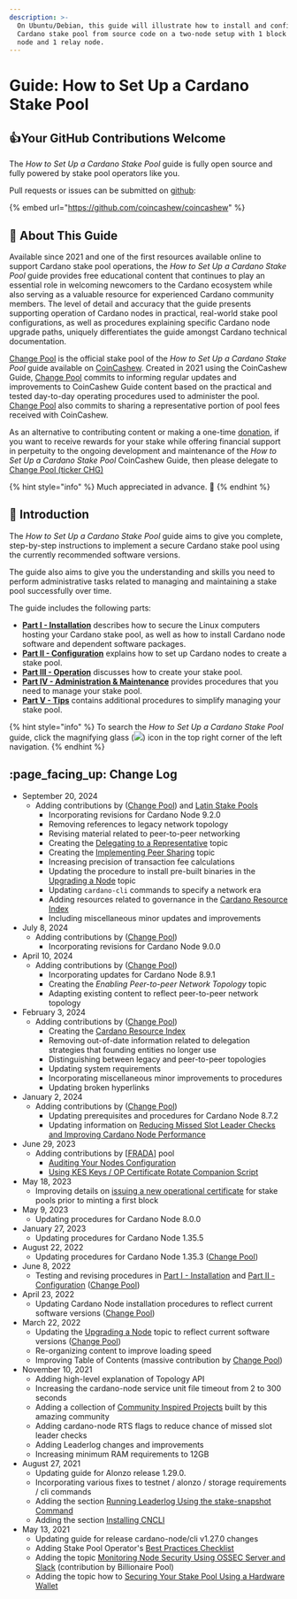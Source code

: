 ```yaml
---
description: >-
  On Ubuntu/Debian, this guide will illustrate how to install and configure a
  Cardano stake pool from source code on a two-node setup with 1 block producer
  node and 1 relay node.
---
```


# Guide: How to Set Up a Cardano Stake Pool

## :thumbsup:Your GitHub Contributions Welcome

The _How to Set Up a Cardano Stake Pool_ guide is fully open source and fully powered by stake pool operators like you.

Pull requests or issues can be submitted on [github](https://github.com/coincashew/coincashew):

{% embed url="https://github.com/coincashew/coincashew" %}

## :wrench: About This Guide

Available since 2021 and one of the first resources available online to support Cardano stake pool operations, the _How to Set Up a Cardano Stake Pool_ guide provides free educational content that continues to play an essential role in welcoming newcomers to the Cardano ecosystem while also serving as a valuable resource for experienced Cardano community members. The level of detail and accuracy that the guide presents supporting operation of Cardano nodes in practical, real-world stake pool configurations, as well as procedures explaining specific Cardano node upgrade paths, uniquely differentiates the guide amongst Cardano technical documentation.

[Change Pool](https://change.paradoxicalsphere.com) is the official stake pool of the _How to Set Up a Cardano Stake Pool_ guide available on [CoinCashew](https://www.coincashew.com/). Created in 2021 using the CoinCashew Guide, [Change Pool](https://change.paradoxicalsphere.com) commits to informing regular updates and improvements to CoinCashew Guide content based on the practical and tested day-to-day operating procedures used to administer the pool. [Change Pool](https://change.paradoxicalsphere.com) also commits to sharing a representative portion of pool fees received with CoinCashew.

As an alternative to contributing content or making a one-time [donation](https://cointr.ee/coincashew), if you want to receive rewards for your stake while offering financial support in perpetuity to the ongoing development and maintenance of the _How to Set Up a Cardano Stake Pool_ CoinCashew Guide, then please delegate to [Change Pool (ticker CHG)](https://change.paradoxicalsphere.com)

{% hint style="info" %}
Much appreciated in advance. :pray:
{% endhint %}

## :tada: Introduction

The _How to Set Up a Cardano Stake Pool_ guide aims to give you complete, step-by-step instructions to implement a secure Cardano stake pool using the currently recommended software versions.

The guide also aims to give you the understanding and skills you need to perform administrative tasks related to managing and maintaining a stake pool successfully over time.

The guide includes the following parts:

* [**Part I - Installation**](part-i-installation/) describes how to secure the Linux computers hosting your Cardano stake pool, as well as how to install Cardano node software and dependent software packages.
* [**Part II - Configuration**](part-ii-configuration/) explains how to set up Cardano nodes to create a stake pool.
* [**Part III - Operation**](part-iii-operation/) discusses how to create your stake pool.
* [**Part IV - Administration & Maintenance**](part-iv-administration/) provides procedures that you need to manage your stake pool.
* [**Part V - Tips**](part-v-tips/) contains additional procedures to simplify managing your stake pool.

{% hint style="info" %}
To search the _How to Set Up a Cardano Stake Pool_ guide, click the magnifying glass (![](../../../.gitbook/assets/search-icon.png)) icon in the top right corner of the left navigation.
{% endhint %}

## :page\_facing\_up: Change Log

* September 20, 2024
  * Adding contributions by ([Change Pool](https://change.paradoxicalsphere.com)) and [Latin Stake Pools](https://latinstakepools.com/)
    * Incorporating revisions for Cardano Node 9.2.0
	* Removing references to legacy network topology
	* Revising material related to peer-to-peer networking
	* Creating the [Delegating to a Representative](part-iv-administration/delegating-to-a-representative.md) topic
	* Creating the [Implementing Peer Sharing](part-v-tips/implementing-peer-sharing.md) topic
	* Increasing precision of transaction fee calculations
	* Updating the procedure to install pre-built binaries in the [Upgrading a Node](part-iv-administration/upgrading-a-node.md) topic
	* Updating `cardano-cli` commands to specify a network era
	* Adding resources related to governance in the [Cardano Resource Index](appendix-b-resource-index.md)
	* Including miscellaneous minor updates and improvements
* July 8, 2024
  * Adding contributions by ([Change Pool](https://change.paradoxicalsphere.com))
    * Incorporating revisions for Cardano Node 9.0.0
* April 10, 2024
  * Adding contributions by ([Change Pool](https://change.paradoxicalsphere.com))
    * Incorporating updates for Cardano Node 8.9.1
    * Creating the *Enabling Peer-to-peer Network Topology* topic
    * Adapting existing content to reflect peer-to-peer network topology
* February 3, 2024
  * Adding contributions by ([Change Pool](https://change.paradoxicalsphere.com))
    * Creating the [Cardano Resource Index](appendix-b-resource-index.md)
    * Removing out-of-date information related to delegation strategies that founding entities no longer use
    * Distinguishing between legacy and peer-to-peer topologies
    * Updating system requirements
    * Incorporating miscellaneous minor improvements to procedures
    * Updating broken hyperlinks
* January 2, 2024
  * Adding contributions by ([Change Pool](https://change.paradoxicalsphere.com))
    * Updating prerequisites and procedures for Cardano Node 8.7.2
    * Updating information on [Reducing Missed Slot Leader Checks and Improving Cardano Node Performance](part-v-tips/reducing-missed-slot-leader-checks.md)
* June 29, 2023
  * Adding contributions by \[[FRADA](https://cardano-france-stakepool.org/)] pool
    * [Auditing Your Nodes Configuration](part-iv-administration/audit-node-configuration.md)
    * [Using KES Keys / OP Certificate Rotate Companion Script](part-iv-administration/kes-rotate-companion-script.md)
* May 18, 2023
  * Improving details on [issuing a new operational certificate](part-iv-administration/issuing-new-opcert.md) for stake pools prior to minting a first block
* May 9, 2023
  * Updating procedures for Cardano Node 8.0.0
* January 27, 2023
  * Updating procedures for Cardano Node 1.35.5
* August 22, 2022
  * Updating procedures for Cardano Node 1.35.3 ([Change Pool](https://change.paradoxicalsphere.com))
* June 8, 2022
  * Testing and revising procedures in [Part I - Installation](part-i-installation/) and [Part II - Configuration](part-ii-configuration/) ([Change Pool](https://change.paradoxicalsphere.com))
* April 23, 2022
  * Updating Cardano Node installation procedures to reflect current software versions ([Change Pool](https://change.paradoxicalsphere.com))
* March 22, 2022
  * Updating the [Upgrading a Node](part-iv-administration/upgrading-a-node.md) topic to reflect current software versions ([Change Pool](https://change.paradoxicalsphere.com))
  * Re-organizing content to improve loading speed
  * Improving Table of Contents (massive contribution by [Change Pool](https://change.paradoxicalsphere.com))
* November 10, 2021
  * Adding high-level explanation of Topology API
  * Increasing the cardano-node service unit file timeout from 2 to 300 seconds
  * Adding a collection of [Community Inspired Projects](see-also.md#projects) built by this amazing community
  * Adding cardano-node RTS flags to reduce chance of missed slot leader checks
  * Adding Leaderlog changes and improvements
  * Increasing minimum RAM requirements to 12GB
* August 27, 2021
  * Updating guide for Alonzo release 1.29.0.
  * Incorporating various fixes to testnet / alonzo / storage requirements / cli commands
  * Adding the section [Running Leaderlog Using the stake-snapshot Command](part-iii-operation/configuring-slot-leader-calculation.md#stakesnapshot)
  * Adding the section [Installing CNCLI](part-iii-operation/configuring-slot-leader-calculation.md#cncli)
* May 13, 2021
  * Updating guide for release cardano-node/cli v1.27.0 changes
  * Adding Stake Pool Operator's [Best Practices Checklist](appendix-a-best-practices-checklist.md)
  * Adding the topic [Monitoring Node Security Using OSSEC Server and Slack](part-v-tips/monitoring-node-security-using-ossec-server-and-slack.md) (contribution by Billionaire Pool)
  * Adding the topic how to [Securing Your Stake Pool Using a Hardware Wallet](part-iii-operation/securing-your-stake-pool-using-a-hardware-wallet.md)
